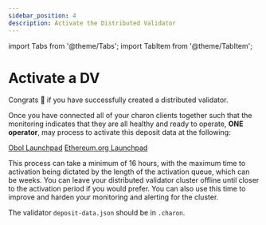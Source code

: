 ```yaml
---
sidebar_position: 4
description: Activate the Distributed Validator
---
```

import Tabs from '@theme/Tabs';
import TabItem from '@theme/TabItem';

# Activate a DV

Congrats 🎉 if you have successfully created a distributed validator. 

Once you have connected all of your charon clients together such that the monitoring indicates that they are all healthy and ready to operate, **ONE operator**, may process to activate this deposit data at the following: 

<Tabs groupId="network">
  <TabItem value="goërli" label="Goërli" default>
    <a href="https://goerli.launchpad.obol.tech/">Obol Launchpad</a>
  </TabItem>
  <TabItem value="mainnet" label="Mainnet" >
    <a href="https://launchpad.ethereum.org/">Ethereum.org Launchpad</a>
  </TabItem>
</Tabs>

This process can take a minimum of 16 hours, with the maximum time to activation being dictated by the length of the activation queue, which can be weeks. You can leave your distributed validator cluster offline until closer to the activation period if you would prefer. You can also use this time to improve and harden your monitoring and alerting for the cluster.

The validator `deposit-data.json` should be in `.charon`.
